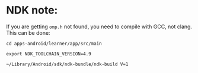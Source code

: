 # NDK note:

If you are getting `omp.h` not found, you need to compile with GCC, not clang. This can be done:

`cd apps-android/learner/app/src/main`

`export NDK_TOOLCHAIN_VERSION=4.9`

`~/Library/Android/sdk/ndk-bundle/ndk-build V=1`

